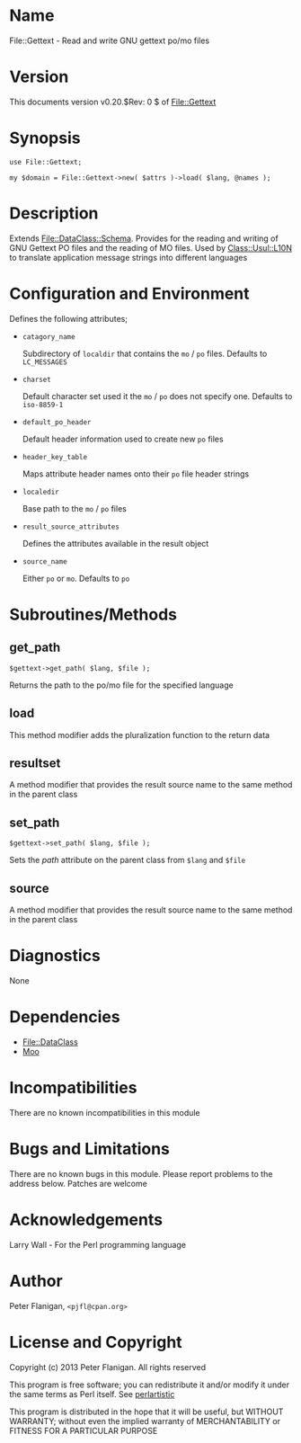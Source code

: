 # Name

File::Gettext - Read and write GNU gettext po/mo files

# Version

This documents version v0.20.$Rev: 0 $ of [File::Gettext](https://metacpan.org/module/File::Gettext)

# Synopsis

    use File::Gettext;

    my $domain = File::Gettext->new( $attrs )->load( $lang, @names );

# Description

Extends [File::DataClass::Schema](https://metacpan.org/module/File::DataClass::Schema). Provides for the reading and
writing of GNU Gettext PO files and the reading of MO files. Used by
[Class::Usul::L10N](https://metacpan.org/module/Class::Usul::L10N) to translate application message strings into different
languages

# Configuration and Environment

Defines the following attributes;

- `catagory_name`

    Subdirectory of `localdir` that contains the `mo` / `po` files. Defaults
    to `LC_MESSAGES`

- `charset`

    Default character set used it the `mo` / `po` does not specify one. Defaults
    to `iso-8859-1`

- `default_po_header`

    Default header information used to create new `po` files

- `header_key_table`

    Maps attribute header names onto their `po` file header strings

- `localedir`

    Base path to the `mo` / `po` files

- `result_source_attributes`

    Defines the attributes available in the result object

- `source_name`

    Either `po` or `mo`. Defaults to `po`

# Subroutines/Methods

## get\_path

    $gettext->get_path( $lang, $file );

Returns the path to the po/mo file for the specified language

## load

This method modifier adds the pluralization function to the return data

## resultset

A method modifier that provides the result source name to the same method
in the parent class

## set\_path

    $gettext->set_path( $lang, $file );

Sets the _path_ attribute on the parent class from `$lang` and `$file`

## source

A method modifier that provides the result source name to the same method
in the parent class

# Diagnostics

None

# Dependencies

- [File::DataClass](https://metacpan.org/module/File::DataClass)
- [Moo](https://metacpan.org/module/Moo)

# Incompatibilities

There are no known incompatibilities in this module

# Bugs and Limitations

There are no known bugs in this module.
Please report problems to the address below.
Patches are welcome

# Acknowledgements

Larry Wall - For the Perl programming language

# Author

Peter Flanigan, `<pjfl@cpan.org>`

# License and Copyright

Copyright (c) 2013 Peter Flanigan. All rights reserved

This program is free software; you can redistribute it and/or modify it
under the same terms as Perl itself. See [perlartistic](https://metacpan.org/module/perlartistic)

This program is distributed in the hope that it will be useful,
but WITHOUT WARRANTY; without even the implied warranty of
MERCHANTABILITY or FITNESS FOR A PARTICULAR PURPOSE
